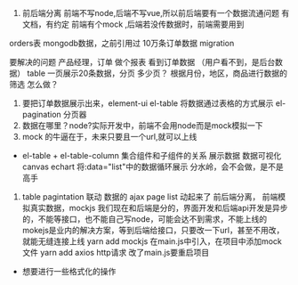 1. 前后端分离
前端不写node,后端不写vue,所以前后端要有一个数据流通问题
有文档，有约定
前端有个mock ,后端若没传数据时，前端需要用到

orders表 mongodb数据，之前引用过 10万条订单数据
migration 

要解决的问题 
产品经理，订单 做个报表 看到订单数据 （用户看不到，是后台数据）
table 一页展示20条数据，分页 多少页？
根据月份，地区，商品进行数据的筛选
怎么做？
1. 要把订单数据展示出来，element-ui
el-table 将数据通过表格的方式展示
el-pagination 分页器
2. 数据在哪里？node?实际开发中，前端不会用node而是mock模拟一下
3. mock 的牛逼在于，未来只要且一个url,就可以上线

- el-table + el-table-column 集合组件和子组件的关系
展示数据 数据可视化canvas echart
将:data="list"中的数据循环展示
分水岭，会不会做，是不是高手
1. table pagintation 联动
数据的 ajax page list 动起来了
前后端分离，
前端模拟真实数据，mockjs
我们现在和后端是分的，界面开发和后端api开发是异步的，不能等接口，也不能自己写node，可能会达不到需求，不能上线的
mokejs是业内的解决方案，等到后端给接口，只要改一下url，甚至不用改，就能无缝连接上线
yarn add mockjs
在main.js中引入，在项目中添加mock文件
yarn add axios http请求
改了main.js要重启项目
- 想要进行一些格式化的操作
<template>
给格子里面的内容加些标签，加些内容时，加些修改时，作为列的slot
<template slot-scope="{row}"> //范围区域是在一行row
      <span>{{row.orderDate}}</span> //显式地把数据放到这里，这样就不仅是一个值，还是一个有标签的
</template>
   

mock.js
https://github.com/nuysoft/Mock/wiki/Syntax-Specification#%E6%95%B0%E6%8D%AE%E6%A8%A1%E6%9D%BF%E5%AE%9A%E4%B9%89%E8%A7%84%E8%8C%83-dtd
mock的造数据魔法API |100
@cname |+1自增加一
url 提供
可拔插的功能，在后端不给力的时候插入，给力的时候拔掉
前端有了mock 不需要后端在开发阶段支持你
"status": "created" //如何在三种状态随机？？

导入文件：
mongorestore -h 127.0.0.1:27017 D:\lvmeng\dump
前端mock 等后端接口
mock 本地数据库
开发业务mock

# 真实的后端数据：nide/node-orders
将mock的数据变成与数据库相匹配的
chrome里的插件jsonview
// import Mock from '@/mock'  //拿到真数据 mock就能注销了
但是还要加一个vue.config.js解决跨域问题
Axios中可以改回get了

